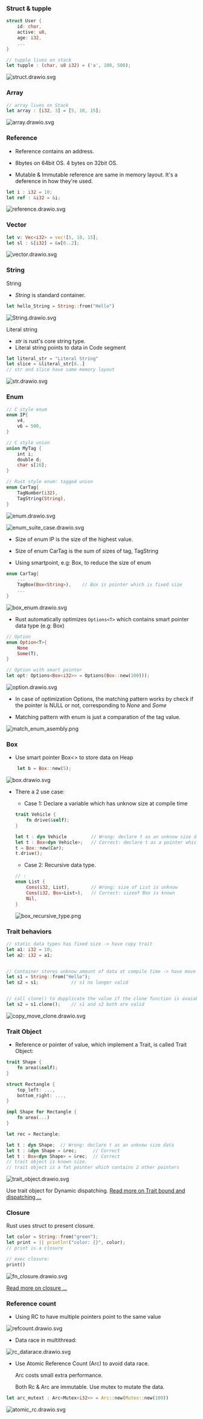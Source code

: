 ### Struct & tupple
```rust
struct User {
    id: char,
    active: u8,
    age: i32,
    ...
}
```

```rust
// tupple lives on stack
let tupple : (char, u8 i32) = ('a', 100, 500);
```

![struct.drawio.svg](images/struct.drawio.svg "Memory layout of struct")


### Array

``` rust
// array lives on Stack
let array : [i32, 3] = [5, 10, 15];
```
![array.drawio.svg](images/array.drawio.svg "Memory layout of array")


### Reference

* Reference contains an address.
* 8bytes on 64bit OS. 4 bytes on 32bit OS.

* Mutable & Immutable reference are same in memory layout. It's a deference in how they're used.

```rust
let i : i32 = 10;
let ref : &i32 = &i;
```

![reference.drawio.svg](images/reference.drawio.svg "Memory layout of reference")


### Vector


``` rust
let v: Vec<i32> = vec![5, 10, 15];
let sl : &[i32] = &v[0..2];
```
![vector.drawio.svg](images/vector.drawio.svg "Memory layout of vector")


### String

String
* *String* is standard container.

``` rust
let hello_String = String::from("Hello")
```
![String.drawio.svg](images/String.drawio.svg "Memory layout of String")


Literal string
* *str* is rust's core string type.
* Literal string points to data in Code segment
``` rust
let literal_str = "Literal String"
let slice = &literal_str[8..]
// str and slice have same memory layout
```
![str.drawio.svg](images/str.drawio.svg "Memory layout of str")

### Enum
``` rust
// C style enum
enum IP{
	v4,
	v6 = 500,
}

// C style union
union MyTag {
    int i;
    double d;
    char s[16];
}

// Rust style enum: tagged union
enum CarTag{
	TagNumber(i32),
	TagString(String),
}
```
![enum.drawio.svg](images/enum.drawio.svg "Memory layout of enum")

![enum_suite_case.drawio.svg](images/enum_suite_case.drawio.svg "Enum as suitecase")


* Size of enum IP is the size of the highest value.

* Size of enum CarTag is the sum of sizes of tag, TagString

* Using smartpoint, e.g: Box, to reduce the size of enum


```rust
enum CarTag{
    ...
	TagBox(Box<String>),    // Box is pointer which is fixed size
    ...
}
```
![box_enum.drawio.svg](images/box_enum.drawio.svg "Memory layout of enum with box")

* Rust automatically optimizes `Options<T>` which contains smart pointer data type (e.g: Box)
```rust
// Option
enum Option<T>{
	None
	Some(T),
}

// Option with smart pointer
let opt: Options<Box<i32>> = Options(Box::new(100)));
```
![option.drawio.svg](images/option.drawio.svg "Memory layout of option")

* In case of optimization Options<T>, the matching pattern works by check if the pointer is NULL or not, corresponding to *None* and *Some*

* Matching pattern with enum is just a comparation of the tag value.

![match_enum_asembly.png](images/match_enum_asembly.png "Asmebly of Matching pattern")


### Box

* Use smart pointer Box<> to store data on Heap

```rust
    let b = Box::new(5);
```

![box.drawio.svg](images/box.drawio.svg "Box")


* There a 2 use case:
    * Case 1: Declare a variable which has unknow size at compile time
    ```rust
    trait Vehicle { 
        fn drive(&self);
    }

    let t : dyn Vehicle         // Wrong: declare t as an unknow size data
    let t : Box<dyn Vehicle>;   // Correct: declare t as a pointer which point to trai object in heap
    t = Box::new(Car);
    t.drive();
    ```


    * Case 2: Recursive data type.
    ```rust
    // : 
    enum List {
        Cons(i32, List),        // Wrong: size of List is unknow
        Cons(i32, Box<List>),   // Correct: sizeof Box is known
        Nil,
    }
    ```
    ![box_recursive_type.png](images/box_recursive_type.png "Recursive data type")


### Trait behaviors


```rust
// static data types has fixed size -> have copy trait
let a1: i32 = 10;
let a2: i32 = a1;


// Container stores unknow amount of data at compile time -> have move trait
let s1 = String::from("Hello");
let s2 = s1;            // s1 no longer valid


// call clone() to dupplicate the value if the clone function is avaiable
let s2 = s1.clone();    // s1 and s2 both are valid
```

![copy_move_clone.drawio.svg](images/copy_move_clone.drawio.svg "Some trait's behaviors")


### Trait Object

* Reference or pointer of value, which implement a Trait, is called Trait Object:
```rust
trait Shape {
    fn area(&self);
}

struct Rectangle {
    top_left: ...,
    bottom_right: ...,
}

impl Shape for Rectangle {
    fn area(...)
}

let rec = Rectangle;

let t : dyn Shape;  // Wrong: declare t as an unknow size data
let t : &dyn Shape = &rec;      // Correct
let t : Box<dyn Shape> = &rec;  // Correct
// trait object is known size.
// trait object is a fat pointer which contains 2 other pointers
```

![trait_object.drawio.svg](images/trait_object.drawio.svg "Memory map of Trait Object")


Use trait object for Dynamic dispatching.
[Read more on Trait bound and dispatching ...](../trai_bound_and_dispatching/trai_bound_and_dispatching.md)


### Closure

Rust uses struct to present closure.

```rust
let color = String::from("green");
let print = || println!("color: {}", color);  
// print is a closure

// exec closure:
print()
```

![fn_closure.drawio.svg](images/fn_closure.drawio.svg "Memory map of closure as Fn Trait Object")

[Read more on closure ...](../closure/closure.md)


### Reference count

* Using RC to have multiple pointers point to the same value

![refcount.drawio.svg](images/refcount.drawio.svg "Memory map of Reference count")

* Data race in multithread:

![rc_datarace.drawio.svg](images/rc_datarace.drawio.svg "Data race")

* Use Atomic Reference Count (Arc) to avoid data race.

    Arc costs small extra performance.

    Both Rc & Arc are immutable. Use mutex to mutate the data.
```rust
let arc_mutext : Arc<Mutex<i32>> = Arc::new(Mutex::new(100))
```

![atomic_rc.drawio.svg](images/atomic_rc.drawio.svg "Atomic Refernce Count")

